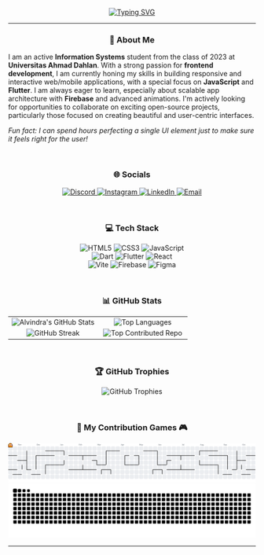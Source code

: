 <p align="center">
  <a href="https://git.io/typing-svg">
    <img src="https://readme-typing-svg.demolab.com?font=Fira+Code&pause=997&color=FF449F&width=435&lines=Hi+there%2C+I'm+Alvindra+Ramadhan!" alt="Typing SVG" />
  </a>
</p>

---

<div align="center">

### 💫 About Me

</div>

I am an active **Information Systems** student from the class of 2023 at **Universitas Ahmad Dahlan**. With a strong passion for **frontend development**, I am currently honing my skills in building responsive and interactive web/mobile applications, with a special focus on **JavaScript** and **Flutter**. I am always eager to learn, especially about scalable app architecture with **Firebase** and advanced animations. I'm actively looking for opportunities to collaborate on exciting open-source projects, particularly those focused on creating beautiful and user-centric interfaces.

*Fun fact: I can spend hours perfecting a single UI element just to make sure it feels right for the user!*

<br>

<div align="center">

### 🌐 Socials

<p align="center">
  <a href="https://discord.gg/q28QhDWv" target="_blank">
    <img src="https://img.shields.io/badge/Discord-%237289DA.svg?logo=discord&logoColor=white" alt="Discord" />
  </a>
  <a href="https://instagram.com/alvindramadhann" target="_blank">
    <img src="https://img.shields.io/badge/Instagram-%23E4405F.svg?logo=Instagram&logoColor=white" alt="Instagram" />
  </a>
  <a href="https://linkedin.com/in/alvindra-ramadhan" target="_blank">
    <img src="https://img.shields.io/badge/LinkedIn-%230077B5.svg?logo=linkedin&logoColor=white" alt="LinkedIn" />
  </a>
  <a href="mailto:alvindraramadhan1210@gmail.com">
    <img src="https://img.shields.io/badge/Email-D14836?logo=gmail&logoColor=white" alt="Email" />
  </a>
</p>

</div>

<br>

<div align="center">

### 💻 Tech Stack

<p align="center">
  <img src="https://img.shields.io/badge/html5-%23E34F26.svg?style=for-the-badge&logo=html5&logoColor=white" alt="HTML5" />
  <img src="https://img.shields.io/badge/css3-%231572B6.svg?style=for-the-badge&logo=css3&logoColor=white" alt="CSS3" />
  <img src="https://img.shields.io/badge/javascript-%23323330.svg?style=for-the-badge&logo=javascript&logoColor=%23F7DF1E" alt="JavaScript" />
  <br>
  <img src="https://img.shields.io/badge/dart-%230175C2.svg?style=for-the-badge&logo=dart&logoColor=white" alt="Dart" />
  <img src="https://img.shields.io/badge/Flutter-%2302569B.svg?style=for-the-badge&logo=Flutter&logoColor=white" alt="Flutter" />
  <img src="https://img.shields.io/badge/react-%2320232a.svg?style=for-the-badge&logo=react&logoColor=%2361DAFB" alt="React" />
  <br>
  <img src="https://img.shields.io/badge/vite-%23646CFF.svg?style=for-the-badge&logo=vite&logoColor=white" alt="Vite" />
  <img src="https://img.shields.io/badge/firebase-a08021?style=for-the-badge&logo=firebase&logoColor=ffcd34" alt="Firebase" />
  <img src="https://img.shields.io/badge/figma-%23F24E1E.svg?style=for-the-badge&logo=figma&logoColor=white" alt="Figma" />
</p>

</div>

<br>

<div align="center">

### 📊 GitHub Stats

</div>

<table align="center" width="100%">
  <tr align="center">
    <td width="50%">
      <img src="https://github-readme-stats.vercel.app/api?username=AlvindraRamadhan&theme=neon&hide_border=false&include_all_commits=true&count_private=false" alt="Alvindra's GitHub Stats" />
    </td>
    <td width="50%">
      <img src="https://github-readme-stats.vercel.app/api/top-langs/?username=AlvindraRamadhan&theme=neon&hide_border=false&include_all_commits=true&count_private=false&layout=compact" alt="Top Languages" />
    </td>
  </tr>
  <tr align="center">
    <td width="50%">
      <img src="https://nirzak-streak-stats.vercel.app/?user=AlvindraRamadhan&theme=neon&hide_border=false" alt="GitHub Streak" />
    </td>
    <td width="50%">
      <img src="https://github-contributor-stats.vercel.app/api?username=AlvindraRamadhan&limit=5&theme=neon&combine_all_yearly_contributions=true" alt="Top Contributed Repo" />
    </td>
  </tr>
</table>

<br>

<div align="center">

### 🏆 GitHub Trophies

<p align="center">
  <img src="https://github-profile-trophy.vercel.app/?username=AlvindraRamadhan&theme=radical&no-frame=false&no-bg=true&margin-w=4" alt="GitHub Trophies" />
</p>

</div>

<br>

<div align="center">

### 🐍 My Contribution Games 🎮

</div>

<picture>
  <source media="(prefers-color-scheme: dark)" srcset="https://raw.githubusercontent.com/AlvindraRamadhan/AlvindraRamadhan/output/pacman-contribution-graph-dark.svg">
  <source media="(prefers-color-scheme: light)" srcset="https://raw.githubusercontent.com/AlvindraRamadhan/AlvindraRamadhan/output/pacman-contribution-graph.svg">
  <img alt="Pacman Contribution Graph" src="https://raw.githubusercontent.com/AlvindraRamadhan/AlvindraRamadhan/output/pacman-contribution-graph.svg">
</picture>

<br>

<img src="https://raw.githubusercontent.com/AlvindraRamadhan/AlvindraRamadhan/output/snake.svg" alt="Snake Contribution Graph" />

---

